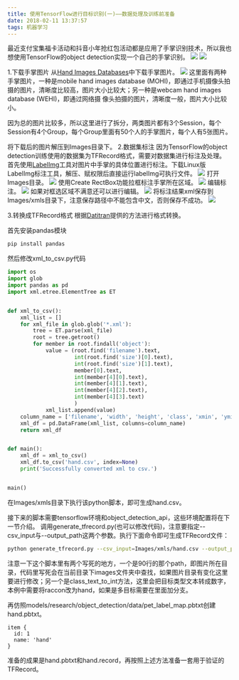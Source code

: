 ```yaml
---
title: 使用TensorFlow进行目标识别(一)——数据处理及训练前准备
date: 2018-02-11 13:37:57
tags: 机器学习
---
```


最近支付宝集福卡活动和抖音小年抢红包活动都是应用了手掌识别技术，所以我也想使用TensorFlow的object detection实现一个自己的手掌识别。
![](objectdetection1/zhifubao.jpg)
![](objectdetection1/douyin.jpg)

1.下载手掌图片
从[Hand Images Databases](https://www.mutah.edu.jo/biometrix/hand-images-databases.html)中下载手掌图片。
![](objectdetection1/0.png)
这里面有两种手掌图片，一种是mobile hand images database (MOHI)，即通过手机摄像头拍摄的图片，清晰度比较高，图片大小比较大；另一种是webcam hand images database (WEHI)，即通过网络摄 像头拍摄的图片，清晰度一般，图片大小比较小。

因为总的图片比较多，所以这里进行了拆分，两类图片都有3个Session，每个Session有4个Group，每个Group里面有50个人的手掌图片，每个人有5张图片。

将下载后的图片解压到Images目录下。
2.数据集标注
因为TensorFlow的object detection训练使用的数据集为TFRecord格式，需要对数据集进行标注及处理。
首先使用[LabelImg](https://github.com/tzutalin/labelImg)工具对图片中手掌的具体位置进行标注。下载Linux版LabelImg标注工具，解压、赋权限后直接运行labelImg可执行文件。
![](objectdetection1/1.png)
打开Images目录。
![](objectdetection1/2.png)
使用Create RectBox功能拉框标注手掌所在区域。
![](objectdetection1/3.png)
编辑标注。
![](objectdetection1/4.png)
如果对框选区域不满意还可以进行编辑。
![](objectdetection1/5.png)
将标注结果xml保存到Images/xmls目录下，注意保存路径中不能包含中文，否则保存不成功。
![](objectdetection1/6.png)

3.转换成TFRecord格式
根据[Datitran](https://github.com/datitran/raccoon_dataset)提供的方法进行格式转换。

首先安装pandas模块
```bash
pip install pandas
```

然后修改xml_to_csv.py代码
```python
import os
import glob
import pandas as pd
import xml.etree.ElementTree as ET


def xml_to_csv():
    xml_list = []
    for xml_file in glob.glob('*.xml'):
        tree = ET.parse(xml_file)
        root = tree.getroot()
        for member in root.findall('object'):
            value = (root.find('filename').text,
                     int(root.find('size')[0].text),
                     int(root.find('size')[1].text),
                     member[0].text,
                     int(member[4][0].text),
                     int(member[4][1].text),
                     int(member[4][2].text),
                     int(member[4][3].text)
                     )
            xml_list.append(value)
    column_name = ['filename', 'width', 'height', 'class', 'xmin', 'ymin', 'xmax', 'ymax']
    xml_df = pd.DataFrame(xml_list, columns=column_name)
    return xml_df


def main():
    xml_df = xml_to_csv()
    xml_df.to_csv('hand.csv', index=None)
    print('Successfully converted xml to csv.')


main()
```

在Images/xmls目录下执行该python脚本，即可生成hand.csv。

接下来的脚本需要tensorflow环境和object_detection_api，这些环境配置将在下一节介绍。
调用generate_tfrecord.py(也可以修改代码)，注意要指定--csv_input与--output_path这两个参数。执行下面命令即可生成TFRecord文件：
```bash
python generate_tfrecord.py --csv_input=Images/xmls/hand.csv --output_path=hand.record
```
注意一下这个脚本里有两个写死的地方，一个是90行的那个path，即图片所在目录，代码里写死会在当前目录下images文件夹中查找，如果图片目录有变化这里要进行修改；另一个是class_text_to_int方法，这里会把目标类型文本转成数字，本例中需要将raccon改为hand，如果是多目标需要在里面加分支。

再仿照models/research/object_detection/data/pet_label_map.pbtxt创建hand.pbtxt。
```text
item {
  id: 1
  name: 'hand'
}
```

准备的成果是hand.pbtxt和hand.record，再按照上述方法准备一套用于验证的TFRecord。